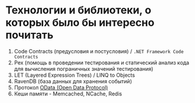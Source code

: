 # Технологии и библиотеки, о которых было бы интересно почитать

1. Code Contracts (предусловия и постусловия) / `.NET Framework Code Contracts`
2. Pex (помощь в проведении тестирования и статический анализ кода для вычисления пограничных значений тестирования)
3. LET (Layered Expression Trees) / LINQ to Objects
4. RavenDB (база данных для хранения событий)
5. Протокол <a href="http://odata.org">OData (Open Data Protocol)</a>
6. Кеши памяти - Memcached, NCache, Redis

